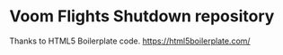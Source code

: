 # Voom Flights Shutdown repository

Thanks to HTML5 Boilerplate code.
https://html5boilerplate.com/
